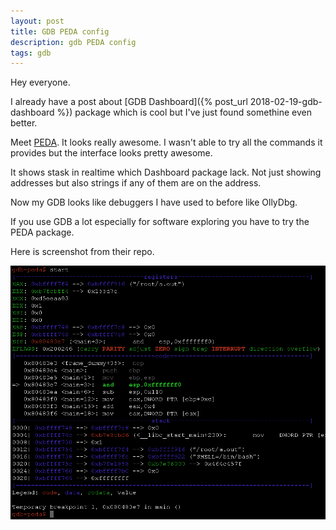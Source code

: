 ```yaml
---
layout: post
title: GDB PEDA config
description: gdb PEDA config
tags: gdb
---
```


Hey everyone.

I already have a post about [GDB Dashboard]({% post_url 2018-02-19-gdb-dashboard %}) package which is cool but I've just found somethine even better.

Meet [PEDA](https://github.com/longld/peda). It looks really awesome. I wasn't able to try all the commands
it provides but the interface looks pretty awesome.

It shows stask in realtime which Dashboard package lack. Not just showing addresses but also strings
if any of them are on the address.

Now my GDB looks like debuggers I have used to before like OllyDbg.

If you use GDB a lot especially for software exploring you have to try the PEDA package.


Here is screenshot from their repo.

<a target="_blank" href="/assets/img/peda.png"><img width="600px" src="/assets/img/peda.png"/></a>
